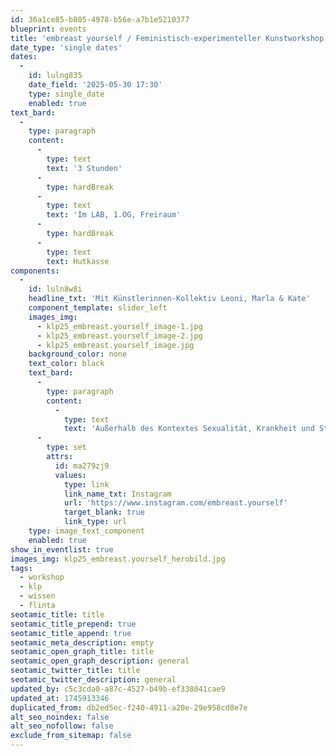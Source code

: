 ```yaml
---
id: 36a1ce85-b805-4978-b56e-a7b1e5210377
blueprint: events
title: 'embreast yourself / Feministisch-experimenteller Kunstworkshop'
date_type: 'single dates'
dates:
  -
    id: lulng835
    date_field: '2025-05-30 17:30'
    type: single_date
    enabled: true
text_bard:
  -
    type: paragraph
    content:
      -
        type: text
        text: '3 Stunden'
      -
        type: hardBreak
      -
        type: text
        text: 'Im LAB, 1.OG, Freiraum'
      -
        type: hardBreak
      -
        type: text
        text: Hutkasse
components:
  -
    id: luln8w8i
    headline_txt: 'Mit Künstlerinnen-Kollektiv Leoni, Marla & Kate'
    component_template: slider_left
    images_img:
      - klp25_embreast.yourself_image-1.jpg
      - klp25_embreast.yourself_image-2.jpg
      - klp25_embreast.yourself_image.jpg
    background_color: none
    text_color: black
    text_bard:
      -
        type: paragraph
        content:
          -
            type: text
            text: 'Außerhalb des Kontextes Sexualität, Krankheit und Stillen stellt die Brust in unserer Gesellschaft oftmals ein Bewertungsobjekt dar. Mit unseren Brust-Kunstworkshops wollen wir für die Verflechtung politisch-struktureller Bedingungen und eigener Denk- und Bewertungsschemata sensibilisieren. Wir wollen der Tabuisierung der Brust entgegenwirken und mehr Akzeptanz für nackte Brüste schaffen. Dieser bereits in Gang gesetzte gesellschaftliche Wandel kann erst gelingen, wenn immer mehr Menschen sich mit der eigenen Brust und damit verbundenen gesellschaftlichen Normen auseinandersetzen. Denn nur so kann auch ein innerer Wandel stattfinden, den es für Veränderung braucht. Im Workshop setzt du dich mit deiner Brust in einem künstlerischen Schaffensprozess auseinander. Dabei sind alle oberkörperfrei. Dabei trägst du Farbe auf deine (nackte) Brust auf und lässt deiner Kreativität beim Auftrag auf eine Leinwand freien Lauf. Mit einer achtsamen Einführung und unterschiedlichen Techniken, die wir dir an die Hand geben, entdeckst du neue Wege deines Ausdrucks. Gemeinsam erleben wir Spaß und Leichtigkeit in allen Formen und Farben. Der Workshop findet in einem geschlossenen Raum statt, der gemeinsam in einen Safer Space verwandelt wird.  Der Workshop ist für Alle, die sich als FLINTA verstehen.Keine Vorkenntnisse nötig, Klamotten die dreckig werden können, aber schon.'
      -
        type: set
        attrs:
          id: ma279zj9
          values:
            type: link
            link_name_txt: Instagram
            url: 'https://www.instagram.com/embreast.yourself'
            target_blank: true
            link_type: url
    type: image_text_component
    enabled: true
show_in_eventlist: true
images_img: klp25_embreast.yourself_herobild.jpg
tags:
  - workshop
  - klp
  - wissen
  - flinta
seotamic_title: title
seotamic_title_prepend: true
seotamic_title_append: true
seotamic_meta_description: empty
seotamic_open_graph_title: title
seotamic_open_graph_description: general
seotamic_twitter_title: title
seotamic_twitter_description: general
updated_by: c5c3cda0-a87c-4527-b49b-ef338041cae9
updated_at: 1745913346
duplicated_from: db2ed5ec-f240-4911-a20e-29e958cd8e7e
alt_seo_noindex: false
alt_seo_nofollow: false
exclude_from_sitemap: false
---
```

